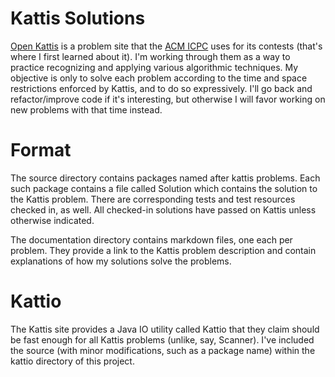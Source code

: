 # Kattis Solutions
[Open Kattis](https://open.kattis.com/) is a problem site that the [ACM ICPC](https://icpc.baylor.edu/) uses for its contests (that's where I first learned about it). I'm working through them as a way to practice recognizing and applying various algorithmic techniques. My objective is only to solve each problem according to the time and space restrictions enforced by Kattis, and to do so expressively. I'll go back and refactor/improve code if it's interesting, but otherwise I will favor working on new problems with that time instead.

# Format
The source directory contains packages named after kattis problems. Each such package contains a file called Solution which contains the solution to the Kattis problem. There are corresponding tests and test resources checked in, as well. All checked-in solutions have passed on Kattis unless otherwise indicated.

The documentation directory contains markdown files, one each per problem. They provide a link to the Kattis problem description and contain explanations of how my solutions solve the problems.

# Kattio
The Kattis site provides a Java IO utility called Kattio that they claim should be fast enough for all Kattis problems (unlike, say, Scanner). I've included the source (with minor modifications, such as a package name) within the kattio directory of this project.